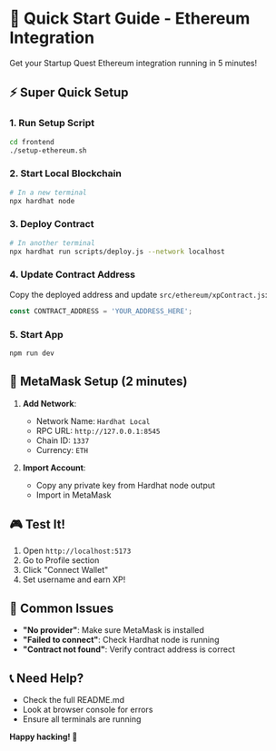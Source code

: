 # 🚀 Quick Start Guide - Ethereum Integration

Get your Startup Quest Ethereum integration running in 5 minutes!

## ⚡ Super Quick Setup

### 1. Run Setup Script
```bash
cd frontend
./setup-ethereum.sh
```

### 2. Start Local Blockchain
```bash
# In a new terminal
npx hardhat node
```

### 3. Deploy Contract
```bash
# In another terminal
npx hardhat run scripts/deploy.js --network localhost
```

### 4. Update Contract Address
Copy the deployed address and update `src/ethereum/xpContract.js`:
```javascript
const CONTRACT_ADDRESS = 'YOUR_ADDRESS_HERE';
```

### 5. Start App
```bash
npm run dev
```

## 🔗 MetaMask Setup (2 minutes)

1. **Add Network**:
   - Network Name: `Hardhat Local`
   - RPC URL: `http://127.0.0.1:8545`
   - Chain ID: `1337`
   - Currency: `ETH`

2. **Import Account**:
   - Copy any private key from Hardhat node output
   - Import in MetaMask

## 🎮 Test It!

1. Open `http://localhost:5173`
2. Go to Profile section
3. Click "Connect Wallet"
4. Set username and earn XP!

## 🚨 Common Issues

- **"No provider"**: Make sure MetaMask is installed
- **"Failed to connect"**: Check Hardhat node is running
- **"Contract not found"**: Verify contract address is correct

## 📞 Need Help?

- Check the full README.md
- Look at browser console for errors
- Ensure all terminals are running

**Happy hacking! 🎉** 